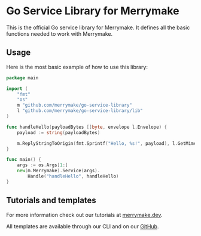 # Go Service Library for Merrymake

This is the official Go service library for Merrymake. It defines all the basic functions needed to work with Merrymake.

## Usage

Here is the most basic example of how to use this library: 

```go
package main

import (
	"fmt"
	"os"
	m "github.com/merrymake/go-service-library"
	l "github.com/merrymake/go-service-library/lib"
)

func handleHello(payloadBytes []byte, envelope l.Envelope) {
	payload := string(payloadBytes)

	m.ReplyStringToOrigin(fmt.Sprintf("Hello, %s!", payload), l.GetMimeType("txt"))
}

func main() {
	args := os.Args[1:]
	new(m.Merrymake).Service(args).
		Handle("handleHello", handleHello)
}
```

## Tutorials and templates

For more information check out our tutorials at [merrymake.dev](https://merrymake.dev).

All templates are available through our CLI and on our [GitHub](https://github.com/merrymake).
